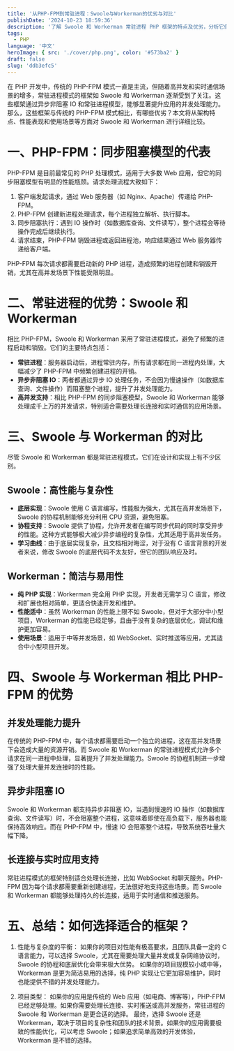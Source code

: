 ```yaml
---
title: '从PHP-FPM到常驻进程：Swoole与Workerman的优劣与对比'
publishDate: '2024-10-23 18:59:36'
description: '了解 Swoole 和 Workerman 常驻进程 PHP 框架的特点及优劣，分析它们与传统 PHP-FPM 模式的对比。本文详细介绍了这两种框架在高并发、异步 IO 和实时应用中的优势，帮助开发者选择合适的 PHP 技术方案'
tags:
  - PHP
language: '中文'
heroImage: { src: './cover/php.png', color: '#573ba2' }
draft: false
slug: 'ddb3efc5'
---
```


在 PHP 开发中，传统的 PHP-FPM 模式一直是主流，但随着高并发和实时通信场景的增多，常驻进程模式的框架如 Swoole 和 Workerman 逐渐受到了关注。这些框架通过异步非阻塞 IO 和常驻进程模型，能够显著提升应用的并发处理能力。那么，这些框架与传统的 PHP-FPM 模式相比，有哪些优劣？本文将从架构特点、性能表现和使用场景等方面对 Swoole 和 Workerman 进行详细比较。

# 一、PHP-FPM：同步阻塞模型的代表

PHP-FPM 是目前最常见的 PHP 处理模式，适用于大多数 Web 应用，但它的同步阻塞模型有明显的性能瓶颈。请求处理流程大致如下：

1. 客户端发起请求，通过 Web 服务器（如 Nginx、Apache）传递给 PHP-FPM。
2. PHP-FPM 创建新进程处理请求，每个进程独立解析、执行脚本。
3. 同步阻塞执行：遇到 IO 操作时（如数据库查询、文件读写），整个进程会等待操作完成后继续执行。
4. 请求结束，PHP-FPM 销毁进程或返回进程池，响应结果通过 Web 服务器传递给客户端。

PHP-FPM 每次请求都需要启动新的 PHP 进程，造成频繁的进程创建和销毁开销，尤其在高并发场景下性能受限明显。

# 二、常驻进程的优势：Swoole 和 Workerman

相比 PHP-FPM，Swoole 和 Workerman 采用了常驻进程模式，避免了频繁的进程启动和销毁。它们的主要特点包括：

- **常驻进程**：服务器启动后，进程常驻内存，所有请求都在同一进程内处理，大幅减少了 PHP-FPM 中频繁创建进程的开销。
- **异步非阻塞 IO**：两者都通过异步 IO 处理任务，不会因为慢速操作（如数据库查询、文件操作）而阻塞整个进程，提升了并发处理能力。
- **高并发支持**：相比 PHP-FPM 的同步阻塞模型，Swoole 和 Workerman 能够处理成千上万的并发请求，特别适合需要处理长连接和实时通信的应用场景。

# 三、Swoole 与 Workerman 的对比

尽管 Swoole 和 Workerman 都是常驻进程模式，它们在设计和实现上有不少区别。

## Swoole：高性能与复杂性

- **底层实现**：Swoole 使用 C 语言编写，性能极为强大，尤其在高并发场景下，Swoole 的协程机制能够充分利用 CPU 资源，避免阻塞。
- **协程支持**：Swoole 提供了协程，允许开发者在编写同步代码的同时享受异步的性能。这种方式能够极大减少异步编程的复杂性，尤其适用于高并发任务。
- **学习曲线**：由于底层实现复杂，且文档相对晦涩，对于没有 C 语言背景的开发者来说，修改 Swoole 的底层代码不太友好，但它的团队响应及时。

## Workerman：简洁与易用性

- **纯 PHP 实现**：Workerman 完全用 PHP 实现，开发者无需学习 C 语言，修改和扩展也相对简单，更适合快速开发和维护。
- **性能适中**：虽然 Workerman 的性能上限不如 Swoole，但对于大部分中小型项目，Workerman 的性能已经足够，且由于没有复杂的底层优化，调试和维护更加容易。
- **使用场景**：适用于中等并发场景，如 WebSocket、实时推送等应用，尤其适合中小型项目开发。

# 四、Swoole 与 Workerman 相比 PHP-FPM 的优势

## 并发处理能力提升

在传统的 PHP-FPM 中，每个请求都需要启动一个独立的进程，这在高并发场景下会造成大量的资源开销。而 Swoole 和 Workerman 的常驻进程模式允许多个请求在同一进程中处理，显著提升了并发处理能力。Swoole 的协程机制进一步增强了处理大量并发连接时的性能。

## 异步非阻塞 IO

Swoole 和 Workerman 都支持异步非阻塞 IO，当遇到慢速的 IO 操作（如数据库查询、文件读写）时，不会阻塞整个进程，这意味着即使在高负载下，服务器也能保持高效响应。而在 PHP-FPM 中，慢速 IO 会阻塞整个进程，导致系统吞吐量大幅下降。

## 长连接与实时应用支持

常驻进程模式的框架特别适合处理长连接，比如 WebSocket 和聊天服务。PHP-FPM 因为每个请求都需要重新创建进程，无法很好地支持这些场景。而 Swoole 和 Workerman 都能够处理持久的长连接，适用于实时通信和推送服务。

# 五、总结：如何选择适合的框架？

1. 性能与复杂度的平衡： 如果你的项目对性能有极高要求，且团队具备一定的 C 语言能力，可以选择 Swoole，尤其在需要处理大量并发或复杂网络协议时，Swoole 的协程和底层优化会带来极大优势。
   如果你的项目规模较小或中等，Workerman 是更为简洁易用的选择，纯 PHP 实现让它更加容易维护，同时也能提供不错的并发处理能力。

2. 项目类型： 如果你的应用是传统的 Web 应用（如电商、博客等），PHP-FPM 已经足够处理。如果你需要处理长连接、实时推送或高并发服务，常驻进程的 Swoole 和 Workerman 是更合适的选择。
   最终，选择 Swoole 还是 Workerman，取决于项目的复杂性和团队的技术背景。如果你的应用需要极致的性能优化，可以考虑 Swoole；如果追求简单高效的开发体验，Workerman 是不错的选择。
